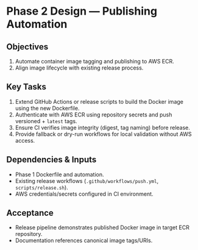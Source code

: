<!-- markdownlint-disable MD013 -->
# Phase 2 Design — Publishing Automation

## Objectives

1. Automate container image tagging and publishing to AWS ECR.
2. Align image lifecycle with existing release process.

## Key Tasks

1. Extend GitHub Actions or release scripts to build the Docker image using the new Dockerfile.
2. Authenticate with AWS ECR using repository secrets and push versioned + `latest` tags.
3. Ensure CI verifies image integrity (digest, tag naming) before release.
4. Provide fallback or dry-run workflows for local validation without AWS access.

## Dependencies & Inputs

- Phase 1 Dockerfile and automation.
- Existing release workflows (`.github/workflows/push.yml`, `scripts/release.sh`).
- AWS credentials/secrets configured in CI environment.

## Acceptance

- Release pipeline demonstrates published Docker image in target ECR repository.
- Documentation references canonical image tags/URIs.
